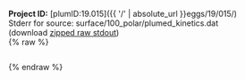 **Project ID:** [plumID:19.015]({{ '/' | absolute_url }}eggs/19/015/)  
Stderr for source:  surface/100_polar/plumed_kinetics.dat   
(download [zipped raw stdout](plumed_kinetics.dat.plumed_master.stdout.txt.zip))  
{% raw %}
<pre>
</pre>
{% endraw %}
